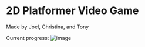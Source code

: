 # 2D Platformer Video Game
Made by Joel, Christina, and Tony

Current progress: 
![image](https://user-images.githubusercontent.com/109251338/221480871-e205a320-aee3-4d4e-bcb0-280b4e236247.png)
